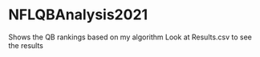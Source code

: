 # NFLQBAnalysis2021
Shows the QB rankings based on my algorithm
Look at Results.csv to see the results
